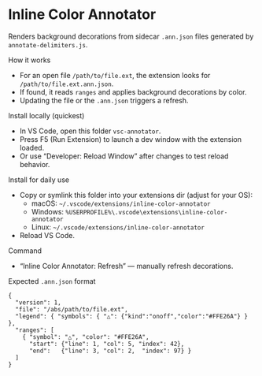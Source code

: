 Inline Color Annotator
======================

Renders background decorations from sidecar `.ann.json` files generated by `annotate-delimiters.js`.

How it works
- For an open file `/path/to/file.ext`, the extension looks for `/path/to/file.ext.ann.json`.
- If found, it reads `ranges` and applies background decorations by color.
- Updating the file or the `.ann.json` triggers a refresh.

Install locally (quickest)
- In VS Code, open this folder `vsc-annotator`.
- Press F5 (Run Extension) to launch a dev window with the extension loaded.
- Or use “Developer: Reload Window” after changes to test reload behavior.

Install for daily use
- Copy or symlink this folder into your extensions dir (adjust for your OS):
  - macOS: `~/.vscode/extensions/inline-color-annotator`
  - Windows: `%USERPROFILE%\.vscode\extensions\inline-color-annotator`
  - Linux: `~/.vscode/extensions/inline-color-annotator`
- Reload VS Code.

Command
- “Inline Color Annotator: Refresh” — manually refresh decorations.

Expected `.ann.json` format
```
{
  "version": 1,
  "file": "/abs/path/to/file.ext",
  "legend": { "symbols": { "△": {"kind":"onoff","color":"#FFE26A"} } },
  "ranges": [
    { "symbol": "△", "color": "#FFE26A",
      "start": {"line": 1, "col": 5, "index": 42},
      "end":   {"line": 3, "col": 2,  "index": 97} }
  ]
}
```

